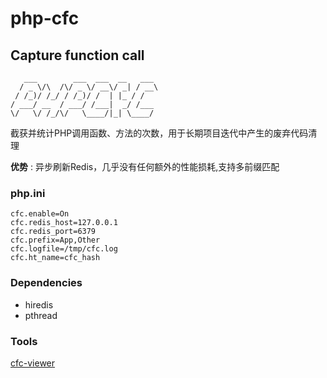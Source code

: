 # php-cfc

## Capture function call

```
   ___        ___  ___  __   ___
  / _ \/\  /\/ _ \/ __\/ _| / __\
 / /_)/ /_/ / /_)/ /  | |_ / /
/ ___/ __  / ___/ /___|  _/ /___
\/   \/ /_/\/   \____/|_| \____/

```

截获并统计PHP调用函数、方法的次数，用于长期项目迭代中产生的废弃代码清理

**优势** : 异步刷新Redis，几乎没有任何额外的性能损耗,支持多前缀匹配

### php.ini

```
cfc.enable=On
cfc.redis_host=127.0.0.1
cfc.redis_port=6379
cfc.prefix=App,Other
cfc.logfile=/tmp/cfc.log
cfc.ht_name=cfc_hash
```

### Dependencies

- hiredis
- pthread

### Tools

[cfc-viewer](https://github.com/imaben/cfc-viewer)
